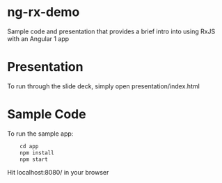 # ng-rx-demo

Sample code and presentation that provides a brief intro into using RxJS with an Angular 1 app

# Presentation

To run through the slide deck, simply open presentation/index.html

# Sample Code

To run the sample app:

```javascript
    cd app
    npm install
    npm start
```

Hit localhost:8080/ in your browser
